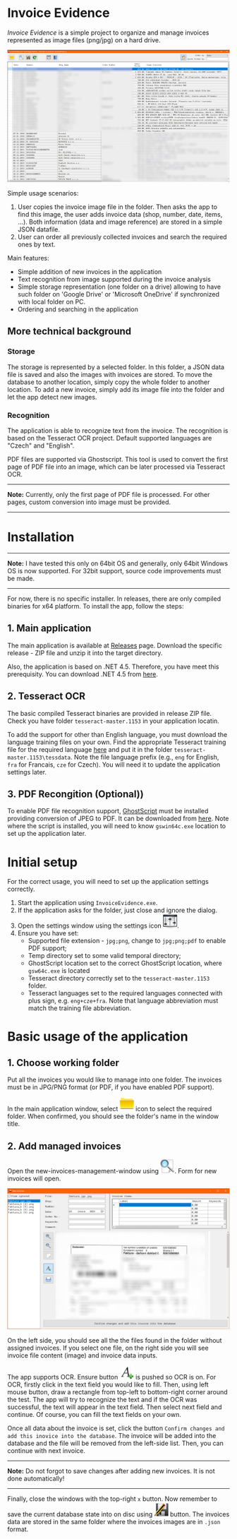 # Invoice Evidence

_Invoice Evidence_ is a simple project to organize and manage invoices represented as image files (png/jpg) on a hard drive. 

![Main application window](https://raw.githubusercontent.com/Engin1980/Invoice-Evidence/master/docs/imgs/appA.jpg)

Simple usage scenarios:

1. User copies the invoice image file in the folder. Then asks the app to find this image, the user adds invoice data (shop, number, date, items, ...). Both information (data and image reference) are stored in a simple JSON datafile.
2. User can order all previously collected invoices and search the required ones by text.

Main features:

* Simple addition of new invoices in the application
* Text recognition from image supported during the invoice analysis
* Simple storage representation (one folder on a drive) allowing to have such folder on 'Google Drive' or 'Microsoft OneDrive' if synchronized with local folder on PC.
* Ordering and searching in the application 

## More technical background
### Storage

The storage is represented by a selected folder. In this folder, a JSON data file is saved and also the images with invoices are stored. To move the database to another location, simply copy the whole folder to another location. To add a new invoice, simply add its image file into the folder and let the app detect new images.

### Recognition

The application is able to recognize text from the invoice. The recognition is based on the Tesseract OCR project. Default supported languages are "Czech" and "English".

PDF files are supported via Ghostscript. This tool is used to convert the first page of PDF file into an image, which can be later processed via Tesseract OCR.

---
**Note:**
Currently, only the first page of PDF file is processed. For other pages, custom conversion into image must be provided.

---

# Installation

---
**Note:**
I have tested this only on 64bit OS and generally, only 64bit Windows OS is now supported. For 32bit support, source code improvements must be made.

---

For now, there is no specific installer. In releases, there are only compiled binaries for x64 platform. To install the app, follow the steps:

## 1. Main application
The main application is available at [Releases](https://github.com/Engin1980/Invoice-Evidence/releases) page. Download the specific release - ZIP file and unzip it into the target directory. 

Also, the application is based on .NET 4.5. Therefore, you have meet this prerequisity. You can download .NET 4.5 from [here](https://www.microsoft.com/en-us/download/details.aspx?id=30653).

## 2. Tesseract OCR
The basic compiled Tesseract binaries are provided in release ZIP file. Check you have folder `tesseract-master.1153` in your application locatin.

To add the support for other than English language, you must download the language training files on your own. Find the appropriate Tesseract training file for the required language [here](https://github.com/tesseract-ocr/tessdata) and put it in the folder `tesseract-master.1153\tessdata`. Note the file language prefix (e.g., `eng` for English, `fra` for Francais, `cze` for Czech). You will need it to update the application settings later.

## 3. PDF Recongition (Optional))

To enable PDF file recognition support, [GhostScript](https://www.ghostscript.com/index.html) must be installed providing conversion of JPEG to PDF. It can be downloaded from [here](https://www.ghostscript.com/download/gsdnld.html). Note where the script is installed, you will need to know `gswin64c.exe` location to set up the application later.

# Initial setup

For the correct usage, you will need to set up the application settings correctly.

1. Start the application using `InvoiceEvidence.exe`.
2. If the application asks for the folder, just close and ignore the dialog. 
3. Open the settings window using the settings icon ![settings-icon](https://raw.githubusercontent.com/Engin1980/Invoice-Evidence/master/InvoiceEvidence/icons/settings.png).
4. Ensure you have set:
   * Supported file extension - `jpg;png`, change to `jpg;png;pdf` to enable PDF support;
   * Temp directory set to some valid temporal directory;
   * GhostScript location set to the correct GhostScript location, where `gsw64c.exe` is located 
   * Tesseract directory correctly set to the `tesseract-master.1153` folder.
   * Tesseract languages set to the required languages connected with plus sign, e.g. `eng+cze+fra`. Note that language abbreviation must match the training file abbreviation.

# Basic usage of the application

## 1. Choose working folder

Put all the invoices you would like to manage into one folder. The invoices must be in JPG/PNG format (or PDF, if you have enabled PDF support).

In the main application window, select ![choose-folder](https://raw.githubusercontent.com/Engin1980/Invoice-Evidence/master/InvoiceEvidence/icons/folder.png) icon to select the required folder. When confirmed, you should see the folder's name in the window title.

## 2. Add managed invoices

Open the new-invoices-management-window using ![settings-icon](https://raw.githubusercontent.com/Engin1980/Invoice-Evidence/master/InvoiceEvidence/icons/search.png). Form for new invoices will open.

![form-new-invoices](https://raw.githubusercontent.com/Engin1980/Invoice-Evidence/master/docs/imgs/appC.jpg)

On the left side, you should see all the the files found in the folder without assigned invoices. If you select one file, on the right side you will see invoice file content (image) and invoice data inputs.

The app supports OCR. Ensure button ![ocr](https://raw.githubusercontent.com/Engin1980/Invoice-Evidence/master/InvoiceEvidence/icons/letter.png) is pushed so OCR is on. For OCR, firstly click in the text field you would like to fill. Then, using left mouse button, draw a rectangle from top-left to bottom-right corner around the test. The app will try to recognize the text and if the OCR was successful, the text will appear in the text field. Then select next field and continue. Of course, you can fill the text fields on your own.

Once all data about the invoice is set, click the button `Confirm changes and add this inovice into the database`. The invoice will be added into the database and the file will be removed from the left-side list. Then, you can continue with next invoice.

---
**Note:** 
Do not forgot to save changes after adding new invoices. It is not done automatically!

---

Finally, close the windows with the top-right `x` button. Now remember to save the current database state into on disc using ![ocr](https://raw.githubusercontent.com/Engin1980/Invoice-Evidence/master/InvoiceEvidence/icons/save.png) button. The invoices data are stored in the same folder where the invoices images are in `.json` format.



